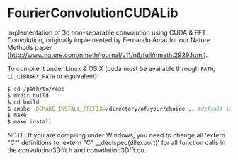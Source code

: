 FourierConvolutionCUDALib
=========================

Implementation of 3d non-separable convolution using CUDA &amp; FFT Convolution, originally implemented by Fernando Amat for our Nature Methods paper (http://www.nature.com/nmeth/journal/v11/n6/full/nmeth.2929.html).

To compile it under Linux & OS X (cuda must be available through `PATH`, `LD_LIBRARY_PATH` or equivalent):

```bash
$ cd /path/to/repo
$ mkdir build
$ cd build
$ cmake -DCMAKE_INSTALL_PREFIX=/directory/of/your/choice .. #default is /usr/bin/ or similar
$ make
$ make install
```

NOTE: If you are compiling under Windows, you need to change all 'extern "C"' definitions to 'extern "C" __declspec(dllexport)' for all function calls in the convolution3Dfft.h and convolution3Dfft.cu.
